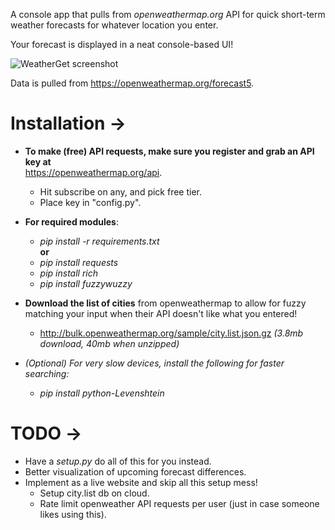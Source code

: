 A console app that pulls from _openweathermap.org_ API for quick short-term weather forecasts for whatever location you enter.

Your forecast is displayed in a neat console-based UI!  
  
  ![WeatherGet screenshot](https://i.imgur.com/TXtpYcF.gif)  
  
Data is pulled from https://openweathermap.org/forecast5.

# Installation ->
- **To make (free) API requests, make sure you register and grab an API key at**  
  https://openweathermap.org/api. 
  - Hit subscribe on any, and pick free tier.
  - Place key in "config.py".  
- **For required modules**: 
  - _pip install -r requirements.txt_  
    **or**
  - _pip install requests_
  - _pip install rich_ 
  - _pip install fuzzywuzzy_

- **Download the list of cities** from openweathermap to allow for fuzzy matching your input when their API doesn't like what you entered!
  - http://bulk.openweathermap.org/sample/city.list.json.gz _(3.8mb download, 40mb when unzipped)_

- _(Optional) For very slow devices, install the following for faster searching:_
  - _pip install python-Levenshtein_

# TODO ->  
- Have a _setup.py_ do all of this for you instead.
- Better visualization of upcoming forecast differences.
- Implement as a live website and skip all this setup mess!
  - Setup city.list db on cloud.
  - Rate limit openweather API requests per user (just in case someone likes using this).
